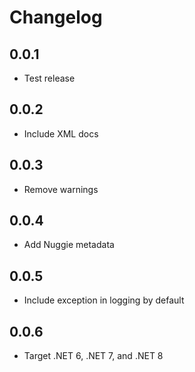 # Changelog

## 0.0.1
* Test release

## 0.0.2
* Include XML docs

## 0.0.3
* Remove warnings

## 0.0.4
* Add Nuggie metadata

## 0.0.5
* Include exception in logging by default

## 0.0.6
* Target .NET 6, .NET 7, and .NET 8